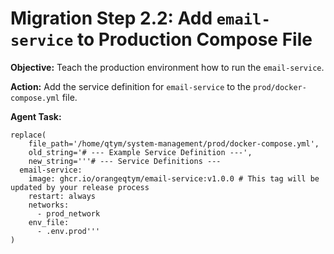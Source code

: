 # Migration Step 2.2: Add `email-service` to Production Compose File

**Objective:** Teach the production environment how to run the `email-service`.

**Action:** Add the service definition for `email-service` to the `prod/docker-compose.yml` file.

**Agent Task:**
```
replace(
    file_path='/home/qtym/system-management/prod/docker-compose.yml',
    old_string='# --- Example Service Definition ---',
    new_string='''# --- Service Definitions ---
  email-service:
    image: ghcr.io/orangeqtym/email-service:v1.0.0 # This tag will be updated by your release process
    restart: always
    networks:
      - prod_network
    env_file:
      - .env.prod'''
)
```
